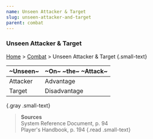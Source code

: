 ```yaml
---
name: Unseen Attacker & Target
slug: unseen-attacker-and-target
parent: combat
---
```

### Unseen Attacker & Target
[Home](dm-operations-center) > [Combat](combat) > Unseen Attacker & Target {.small-text}

| ~Unseen~ | ~On~ ~the~ ~Attack~ |
|-|:-|
| Attacker | Advantage |
| Target   | Disadvantage |
{.gray .small-text}

> **Sources** <br/>
> System Reference Document, p. 94<br/>
> Player's Handbook, p. 194
{.read .small-text}
